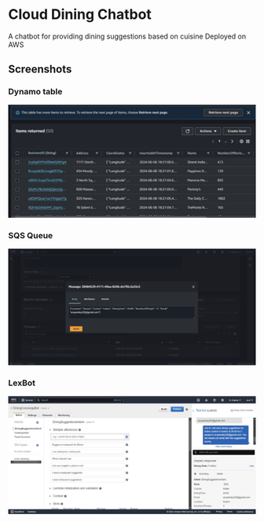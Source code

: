 # Cloud Dining Chatbot
A chatbot for providing dining suggestions based on cuisine
Deployed on AWS

## Screenshots
### Dynamo table
![Dynamo DB](ss/DynamoDB.jpg)

### SQS Queue
![SQS Queue](ss/SQS.jpg)

### LexBot
![LexBot](ss/LexBot.jpg)